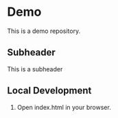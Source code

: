 # Demo

This is a demo repository.

## Subheader

This is a subheader

## Local Development

1. Open index.html in your browser.
